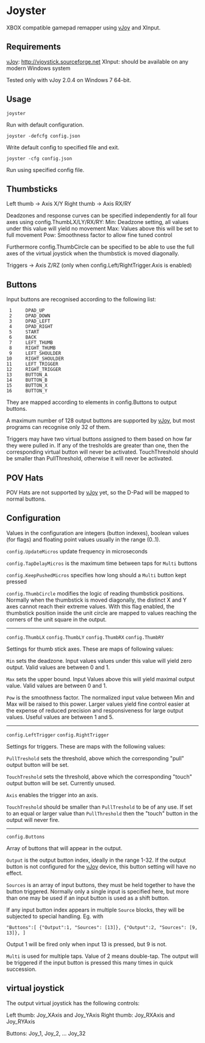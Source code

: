 
Joyster
=======

XBOX compatible gamepad remapper using [vJoy][] and XInput.

Requirements
------------

[vJoy]: http://vjoystick.sourceforge.net

[vJoy][]: http://vjoystick.sourceforge.net
XInput: should be available on any modern Windows system

Tested only with vJoy 2.0.4 on Windows 7 64-bit.

Usage
-----

`joyster`

Run with default configuration.

`joyster -defcfg config.json`

Write default config to specified file and exit.

`joyster -cfg config.json`

Run using specified config file.

Thumbsticks
-----------

Left thumb -> Axis X/Y
Right thumb -> Axis RX/RY

Deadzones and response curves can be specified independently for all four
axes using config.ThumbLX/LY/RX/RY:
    Min: Deadzone setting, all values under this value will yield no movement
    Max: Values above this will be set to full movement
    Pow: Smoothness factor to allow fine tuned control

Furthermore config.ThumbCircle can be specified to be able to use the full
axes of the virtual joystick when the thumbstick is moved diagonally.

Triggers -> Axis Z/RZ (only when config.Left/RightTrigger.Axis is enabled)

Buttons
-------

Input buttons are recognised according to the following list:

     1     DPAD_UP
     2     DPAD_DOWN
     3     DPAD_LEFT
     4     DPAD_RIGHT
     5     START
     6     BACK
     7     LEFT_THUMB
     8     RIGHT_THUMB
     9     LEFT_SHOULDER
    10     RIGHT_SHOULDER
    11     LEFT_TRIGGER
    12     RIGHT_TRIGGER
    13     BUTTON_A
    14     BUTTON_B
    15     BUTTON_X
    16     BUTTON_Y

They are mapped according to elements in config.Buttons to output buttons.

A maximum number of 128 output buttons are supported by [vJoy][], but most
programs can recognise only 32 of them.

Triggers may have two virtual buttons assigned to them based on how far they
were pulled in. If any of the tresholds are greater than one, then the
corresponding virtual button will never be activated. TouchThreshold should be smaller
than PullThreshold, otherwise it will never be activated.

POV Hats
--------

POV Hats are not supported by [vJoy][] yet, so the D-Pad will be mapped to normal buttons.

Configuration
-------------

Values in the configuration are integers (button indexes), boolean values (for flags) and
floating point values usually in the range (0..1).

`config.UpdateMicros` update frequency in microseconds

`config.TapDelayMicros` is the maximum time between taps for `Multi` buttons

`config.KeepPushedMicros` specifies how long should a `Multi` button kept pressed

`config.ThumbCircle` modifies the logic of reading thumbstick positions. Normally when the
thumbstick is moved diagonally, the distinct X and Y axes cannot reach their extreme values.
With this flag enabled, the thumbstick position inside the unit circle are mapped
to values reaching the corners of the unit square in the output.

--------------------------------------------------------------------------------

`config.ThumbLX`
`config.ThumbLY`
`config.ThumbRX`
`config.ThumbRY`

Settings for thumb stick axes. These are maps of following values:

`Min` sets the deadzone. Input values values under this value will yield zero output.
Valid values are between 0 and 1.

`Max` sets the upper bound. Input Values above this will yield maximal output value.
Valid values are between 0 and 1.

`Pow` is the smoothness factor. The normalized input value between Min and Max will
be raised to this power. Larger values yield fine control easier at the expense of
reduced precision and responsiveness for large output values. Useful values are
between 1 and 5.

--------------------------------------------------------------------------------

`config.LeftTrigger`
`config.RightTrigger`

Settings for triggers. These are maps with the following values:

`PullTreshold` sets the threshold, above which the corresponding "pull" output
button will be set.

`TouchTreshold` sets the threshold, above which the corresponding "touch"
output button will be set. Currently unused.

`Axis` enables the trigger into an axis.

`TouchTreshold` should be smaller than `PullTreshold` to be of any use. If set to an equal
or larger value than `PullThreshold` then the "touch" button in the output will never fire.

--------------------------------------------------------------------------------

`config.Buttons`

Array of buttons that will appear in the output.

`Output` is the output button index, ideally in the range 1-32. If the output button
is not configured for the [vJoy][] device, this button setting will have no effect.

`Sources` is an array of input buttons, they must be held together to have the button
triggered. Normally only a single input is specified here, but more than one may be used
if an input button is used as a shift button. 

If any input button index appears in multiple `Source` blocks, they will be subjected
to special handling. Eg. with

`"Buttons":[
	{"Output":1, "Sources": [13]},
	{"Output":2, "Sources": [9, 13]},
]`

Output 1 will be fired only when input 13 is pressed, but 9 is not.

`Multi` is used for multiple taps. Value of 2 means double-tap. The output will
be triggered if the input button is pressed this many times in quick succession.

virtual joystick
----------------

The output virtual joystick has the following controls:

Left thumb: Joy_XAxis and Joy_YAxis
Right thumb: Joy_RXAxis and Joy_RYAxis

Buttons: Joy_1, Joy_2, ... Joy_32


